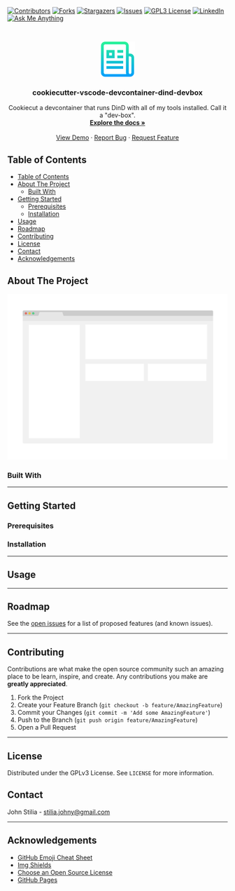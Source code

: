 [![Contributors][contributors-shield]][contributors-url]
[![Forks][forks-shield]][forks-url]
[![Stargazers][stars-shield]][stars-url]
[![Issues][issues-shield]][issues-url]
[![GPL3 License][license-shield]][license-url]
[![LinkedIn][linkedin-shield]][linkedin-url]
[![Ask Me Anything][ask-me-anything]][personal-page]

<!-- PROJECT LOGO -->
<br />
<p align="center">
  <a href="https://github.com/stiliajohny/cookiecutter-vscode-devcontainer-dind-devbox">
    <img src="https://raw.githubusercontent.com/stiliajohny/cookiecutter-vscode-devcontainer-dind-devbox/main/.assets/logo.png" alt="Main Logo" width="80" height="80">
  </a>

  <h3 align="center">cookiecutter-vscode-devcontainer-dind-devbox</h3>

  <p align="center">
    Cookiecut a devcontainer that runs DinD with all of my tools installed. Call it a "dev-box".
    <br />
    <a href="./README.md"><strong>Explore the docs »</strong></a>
    <br />
    <br />
    <a href="https://github.com/stiliajohny/cookiecutter-vscode-devcontainer-dind-devbox">View Demo</a>
    ·
    <a href="https://github.com/stiliajohny/cookiecutter-vscode-devcontainer-dind-devbox/issues/new?labels=i%3A+bug&template=1-bug-report.md">Report Bug</a>
    ·
    <a href="https://github.com/stiliajohny/cookiecutter-vscode-devcontainer-dind-devbox/issues/new?labels=i%3A+enhancement&template=2-feature-request.md">Request Feature</a>
  </p>
</p>

<!-- TABLE OF CONTENTS -->

## Table of Contents

- [Table of Contents](#table-of-contents)
- [About The Project](#about-the-project)
  - [Built With](#built-with)
- [Getting Started](#getting-started)
  - [Prerequisites](#prerequisites)
  - [Installation](#installation)
- [Usage](#usage)
- [Roadmap](#roadmap)
- [Contributing](#contributing)
- [License](#license)
- [Contact](#contact)
- [Acknowledgements](#acknowledgements)

<!-- ABOUT THE PROJECT -->

## About The Project

[![cookiecutter-vscode-devcontainer-dind-devbox Screen Shot][product-screenshot]](./.assets/screenshot.png)

<!--
There are many great README templates available on GitHub, however, I didn't find one that really suit my needs so I created this enhanced one. I want to create a README template so amazing that it'll be the last one you ever need.

Here's why:

- Your time should be focused on creating something amazing. A project that solves a problem and helps others
- You shouldn't be doing the same tasks over and over like creating a README from scratch
- You should element DRY principles to the rest of your life :smile:

Of course, no one template will serve all projects since your needs may be different. So I'll be adding more in the near future. You may also suggest changes by forking this repo and creating a pull request or opening an issue.

A list of commonly used resources that I find helpful are listed in the acknowledgements.
-->

### Built With

<!--
This section should list any major frameworks that you built your project using. Leave any add-ons/plugins for the acknowledgements section. Here are a few examples.

- [Bootstrap](https://getbootstrap.com)
- [JQuery](https://jquery.com)
- [Laravel](https://laravel.com)
-->

---

<!-- GETTING STARTED -->

## Getting Started

<!--
This is an example of how you may give instructions on setting up your project locally.
To get a local copy up and running follow these simple example steps.
-->

### Prerequisites

<!--

This is an example of how to list things you need to use the software and how to install them.

- npm

```sh
npm install npm@latest -g
```
-->

### Installation

<!--
1. Get a free API Key at [https://example.com](https://example.com)
2. Clone the repo

```sh
git clone https://github.com/your_username_/Project-Name.git
```

3. Install NPM packages

```sh
npm install
```

4. Enter your API in `config.js`

```JS
const API_KEY = 'ENTER YOUR API';
```
-->

---

<!-- USAGE EXAMPLES -->

## Usage

<!--
Use this space to show useful examples of how a project can be used. Additional screenshots, code examples and demos work well in this space. You may also link to more resources.

_For more examples, please refer to the [Documentation](https://example.com)_
-->

---

<!-- ROADMAP -->

## Roadmap

See the [open issues](https://github.com/stiliajohny/cookiecutter-vscode-devcontainer-dind-devbox/issues) for a list of proposed features (and known issues).

---

<!-- CONTRIBUTING -->

## Contributing

Contributions are what make the open source community such an amazing place to be learn, inspire, and create. Any contributions you make are **greatly appreciated**.

1. Fork the Project
2. Create your Feature Branch (`git checkout -b feature/AmazingFeature`)
3. Commit your Changes (`git commit -m 'Add some AmazingFeature'`)
4. Push to the Branch (`git push origin feature/AmazingFeature`)
5. Open a Pull Request

---

<!-- LICENSE -->

## License

Distributed under the GPLv3 License. See `LICENSE` for more information.

<!-- CONTACT -->

## Contact

John Stilia - stilia.johny@gmail.com

<!--
Project Link: [https://github.com/your_username/repo_name](https://github.com/your_username/repo_name)
-->

---

<!-- ACKNOWLEDGEMENTS -->

## Acknowledgements

- [GitHub Emoji Cheat Sheet](https://www.webpagefx.com/tools/emoji-cheat-sheet)
- [Img Shields](https://shields.io)
- [Choose an Open Source License](https://choosealicense.com)
- [GitHub Pages](https://pages.github.com)

<!-- MARKDOWN LINKS & IMAGES -->
<!-- https://www.markdownguide.org/basic-syntax/#reference-style-links -->

[contributors-shield]: https://img.shields.io/github/contributors/stiliajohny/cookiecutter-vscode-devcontainer-dind-devbox.svg?style=for-the-badge
[contributors-url]: https://github.com/stiliajohny/cookiecutter-vscode-devcontainer-dind-devbox/graphs/contributors
[forks-shield]: https://img.shields.io/github/forks/stiliajohny/cookiecutter-vscode-devcontainer-dind-devbox.svg?style=for-the-badge
[forks-url]: https://github.com/stiliajohny/cookiecutter-vscode-devcontainer-dind-devbox/network/members
[stars-shield]: https://img.shields.io/github/stars/stiliajohny/cookiecutter-vscode-devcontainer-dind-devbox.svg?style=for-the-badge
[stars-url]: https://github.com/stiliajohny/cookiecutter-vscode-devcontainer-dind-devbox/stargazers
[issues-shield]: https://img.shields.io/github/issues/stiliajohny/cookiecutter-vscode-devcontainer-dind-devbox.svg?style=for-the-badge
[issues-url]: https://github.com/stiliajohny/cookiecutter-vscode-devcontainer-dind-devbox/issues
[license-shield]: https://img.shields.io/github/license/stiliajohny/cookiecutter-vscode-devcontainer-dind-devbox?style=for-the-badge
[license-url]: https://github.com/stiliajohny/cookiecutter-vscode-devcontainer-dind-devbox/blob/master/LICENSE.txt
[linkedin-shield]: https://img.shields.io/badge/-LinkedIn-black.svg?style=for-the-badge&logo=linkedin&colorB=555
[linkedin-url]: https://linkedin.com/in/johnstilia/
[product-screenshot]: .assets/screenshot.png
[ask-me-anything]: https://img.shields.io/badge/Ask%20me-anything-1abc9c.svg?style=for-the-badge
[personal-page]: https://github.com/stiliajohny
